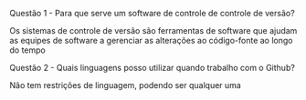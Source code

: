Questão 1 - Para que serve um software de controle de controle de versão?

Os sistemas de controle de versão são ferramentas de software que ajudam 
as equipes de software a gerenciar as alterações ao código-fonte ao longo do tempo

Questão 2 - Quais linguagens posso utilizar quando trabalho com o Github?

Não tem restrições de linguagem, podendo ser qualquer uma